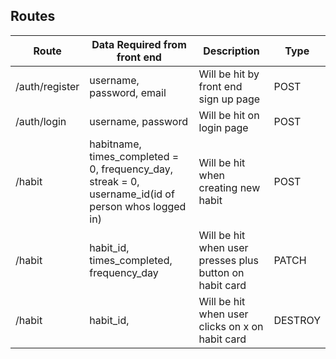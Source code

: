 ## Routes

| Route          | Data Required from front end                                                                        | Description                                             | Type    |
| -------------- | --------------------------------------------------------------------------------------------------- | ------------------------------------------------------- | ------- |
| /auth/register | username, password, email                                                                           | Will be hit by front end sign up page                   | POST    |
| /auth/login    | username, password                                                                                  | Will be hit on login page                               | POST    |
| /habit         | habitname, times_completed = 0, frequency_day, streak = 0, username_id(id of person whos logged in) | Will be hit when creating new habit                     | POST    |
| /habit         | habit_id, times_completed, frequency_day                                                            | Will be hit when user presses plus button on habit card | PATCH   |
| /habit         | habit_id,                                                                                           | Will be hit when user clicks on x on habit card         | DESTROY |